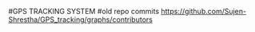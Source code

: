 #GPS TRACKING SYSTEM 
#old repo commits https://github.com/Sujen-Shrestha/GPS_tracking/graphs/contributors
